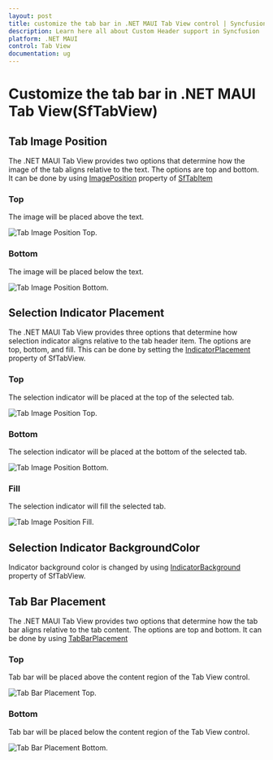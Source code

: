 ```yaml
---
layout: post
title: customize the tab bar in .NET MAUI Tab View control | Syncfusion
description: Learn here all about Custom Header support in Syncfusion .NET MAUI Tab View(SfTabView) control and more.
platform: .NET MAUI
control: Tab View
documentation: ug
---
```


# Customize the tab bar in .NET MAUI Tab View(SfTabView)

## Tab Image Position

The .NET MAUI Tab View provides two options that determine how the image of the tab aligns relative to the text. The options are top and bottom. It can be done by using [ImagePosition](https://npmci.syncfusion.com/maui/api/development/maui-tabview/) property of [SfTabItem](https://npmci.syncfusion.com/maui/api/development/maui-tabview/api/Syncfusion.Maui.TabView.SfTabItem.html#Syncfusion_Maui_TabView_SfTabItem_ImagePosition)

### Top

The image will be placed above the text.

![Tab Image Position Top.](images/tab-view/Image-Position-Top.png) 

### Bottom

The image will be placed below the text.

![Tab Image Position Bottom.](images/tab-view/Image-Position-Bottom.png) 

## Selection Indicator Placement

The .NET MAUI Tab View provides three options that determine how selection indicator aligns relative to the tab header item. The options are top, bottom, and fill. This can be done by setting the [IndicatorPlacement](https://npmci.syncfusion.com/maui/api/development/maui-tabview/api/Syncfusion.Maui.TabView.SfTabView.html#Syncfusion_Maui_TabView_SfTabView_IndicatorPlacement) property of SfTabView.

### Top

The selection indicator will be placed at the top of the selected tab.

![Tab Image Position Top.](images/tab-view/Selection-Indicator-placement-Top.png) 

### Bottom

The selection indicator will be placed at the bottom of the selected tab.

![Tab Image Position Bottom.](images/tab-view/Selection-Indicator-placement-Bottom.png) 

### Fill

The selection indicator will fill the selected tab.

![Tab Image Position Fill.](images/tab-view/Selection-Indicator-placement-Fill.png) 

## Selection Indicator BackgroundColor

Indicator background color is changed by using [IndicatorBackground](https://npmci.syncfusion.com/maui/api/development/maui-tabview/api/Syncfusion.Maui.TabView.SfTabView.html#Syncfusion_Maui_TabView_SfTabView_IndicatorBackground) property of SfTabView.

## Tab Bar Placement

The .NET MAUI Tab View provides two options that determine how the tab bar aligns relative to the tab content. The options are top and bottom. It can be done by using [TabBarPlacement](https://npmci.syncfusion.com/maui/api/development/maui-tabview/api/Syncfusion.Maui.TabView.SfTabView.html#Syncfusion_Maui_TabView_SfTabView_TabBarPlacement)

### Top

Tab bar will be placed above the content region of the Tab View control.

![Tab Bar Placement Top.](images/tab-view/Tab-bar-Placement-Top.png) 

### Bottom

Tab bar will be placed below the content region of the Tab View control. 

![Tab Bar Placement Bottom.](images/tab-view/Tab-bar-Placement-Bottom.png) 